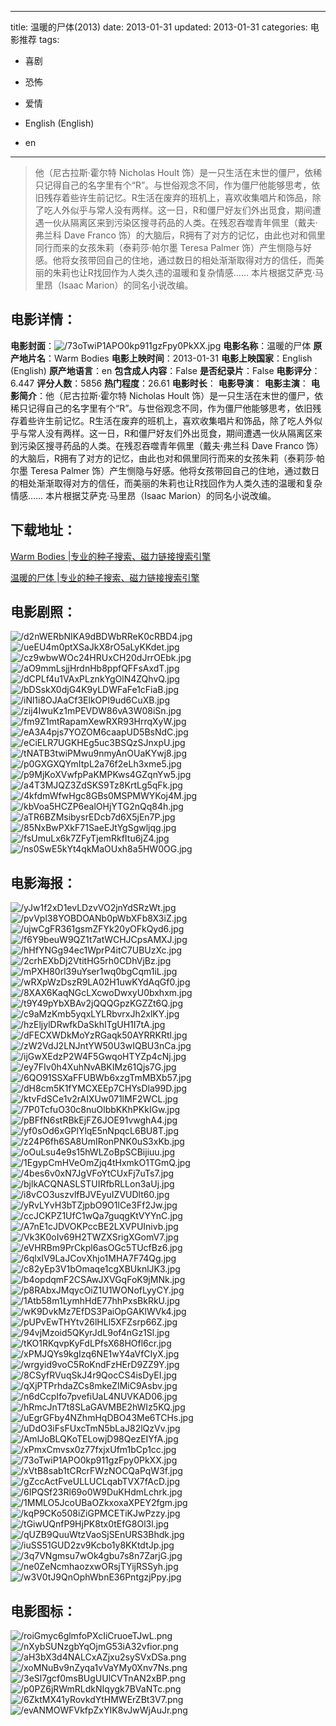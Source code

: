 
---
title: 温暖的尸体(2013)
date: 2013-01-31
updated: 2013-01-31
categories: 电影推荐
tags:
- 喜剧
- 恐怖
- 爱情

- English (English)
- en
---


> 他（尼古拉斯·霍尔特 Nicholas Hoult 饰）是一只生活在末世的僵尸，依稀只记得自己的名字里有个“R”。与世俗观念不同，作为僵尸他能够思考，依旧残存着些许生前记忆。R生活在废弃的班机上，喜欢收集唱片和饰品，除了吃人外似乎与常人没有两样。这一日，R和僵尸好友们外出觅食，期间遭遇一伙从隔离区来到污染区搜寻药品的人类。在残忍吞噬青年佩里（戴夫·弗兰科 Dave Franco 饰）的大脑后，R拥有了对方的记忆，由此也对和佩里同行而来的女孩朱莉（泰莉莎·帕尔墨 Teresa Palmer 饰）产生恻隐与好感。他将女孩带回自己的住地，通过数日的相处渐渐取得对方的信任，而美丽的朱莉也让R找回作为人类久违的温暖和复杂情感……  本片根据艾萨克·马里昂（Isaac Marion）的同名小说改编。

## **电影详情**：

**电影封面**：<img src="https://image.tmdb.org/t/p/w200/73oTwiP1APO0kp911gzFpy0PkXX.jpg" alt="/73oTwiP1APO0kp911gzFpy0PkXX.jpg" title="/73oTwiP1APO0kp911gzFpy0PkXX.jpg">
**电影名称**：温暖的尸体
**原产地片名**：Warm Bodies
**电影上映时间**：2013-01-31
**电影上映国家**：English (English)
**原产地语言**：en
**包含成人内容**：False
**是否纪录片**：False
**电影评分**：6.447
**评分人数**：5856
**热门程度**：26.61
**电影时长**：
**电影导演**：
**电影主演**：
**电影简介**：他（尼古拉斯·霍尔特 Nicholas Hoult 饰）是一只生活在末世的僵尸，依稀只记得自己的名字里有个“R”。与世俗观念不同，作为僵尸他能够思考，依旧残存着些许生前记忆。R生活在废弃的班机上，喜欢收集唱片和饰品，除了吃人外似乎与常人没有两样。这一日，R和僵尸好友们外出觅食，期间遭遇一伙从隔离区来到污染区搜寻药品的人类。在残忍吞噬青年佩里（戴夫·弗兰科 Dave Franco 饰）的大脑后，R拥有了对方的记忆，由此也对和佩里同行而来的女孩朱莉（泰莉莎·帕尔墨 Teresa Palmer 饰）产生恻隐与好感。他将女孩带回自己的住地，通过数日的相处渐渐取得对方的信任，而美丽的朱莉也让R找回作为人类久违的温暖和复杂情感……  本片根据艾萨克·马里昂（Isaac Marion）的同名小说改编。

## **下载地址**：
[Warm Bodies |专业的种子搜索、磁力链接搜索引擎](https://movie.amd794.com:2083/?search=Warm%20Bodies&ordering=&mode=match_phrase&page_size=10&page=1)

[温暖的尸体 |专业的种子搜索、磁力链接搜索引擎](https://movie.amd794.com:2083/?search=%E6%B8%A9%E6%9A%96%E7%9A%84%E5%B0%B8%E4%BD%93&ordering=&mode=match_phrase&page_size=10&page=1)
 

## **电影剧照**：
<img src="https://image.tmdb.org/t/p/original/d2nWERbNIKA9dBDWbRReK0cRBD4.jpg" alt="/d2nWERbNIKA9dBDWbRReK0cRBD4.jpg" title="/d2nWERbNIKA9dBDWbRReK0cRBD4.jpg"><img src="https://image.tmdb.org/t/p/original/ueEU4m0ptXSaJkX8rO5aLyKKdet.jpg" alt="/ueEU4m0ptXSaJkX8rO5aLyKKdet.jpg" title="/ueEU4m0ptXSaJkX8rO5aLyKKdet.jpg"><img src="https://image.tmdb.org/t/p/original/cz9wbwWOc24HRUxCH20dJrrOEbk.jpg" alt="/cz9wbwWOc24HRUxCH20dJrrOEbk.jpg" title="/cz9wbwWOc24HRUxCH20dJrrOEbk.jpg"><img src="https://image.tmdb.org/t/p/original/aO9mmLsjjHrdnHb8ppfQFFsAxdT.jpg" alt="/aO9mmLsjjHrdnHb8ppfQFFsAxdT.jpg" title="/aO9mmLsjjHrdnHb8ppfQFFsAxdT.jpg"><img src="https://image.tmdb.org/t/p/original/dCPLf4u1VAxPLznkYgOlN4ZQhvQ.jpg" alt="/dCPLf4u1VAxPLznkYgOlN4ZQhvQ.jpg" title="/dCPLf4u1VAxPLznkYgOlN4ZQhvQ.jpg"><img src="https://image.tmdb.org/t/p/original/bDSskX0djG4K9yLDWFaFe1cFiaB.jpg" alt="/bDSskX0djG4K9yLDWFaFe1cFiaB.jpg" title="/bDSskX0djG4K9yLDWFaFe1cFiaB.jpg"><img src="https://image.tmdb.org/t/p/original/iNl1i8OJAaCf3ElkOPI9ud6CuXB.jpg" alt="/iNl1i8OJAaCf3ElkOPI9ud6CuXB.jpg" title="/iNl1i8OJAaCf3ElkOPI9ud6CuXB.jpg"><img src="https://image.tmdb.org/t/p/original/zij4IwuKz1mPEVDW86vA3W08iSn.jpg" alt="/zij4IwuKz1mPEVDW86vA3W08iSn.jpg" title="/zij4IwuKz1mPEVDW86vA3W08iSn.jpg"><img src="https://image.tmdb.org/t/p/original/fm9Z1mtRapamXewRXR93HrrqXyW.jpg" alt="/fm9Z1mtRapamXewRXR93HrrqXyW.jpg" title="/fm9Z1mtRapamXewRXR93HrrqXyW.jpg"><img src="https://image.tmdb.org/t/p/original/eA3A4pjs7YOZOM6caapUD5BsNdC.jpg" alt="/eA3A4pjs7YOZOM6caapUD5BsNdC.jpg" title="/eA3A4pjs7YOZOM6caapUD5BsNdC.jpg"><img src="https://image.tmdb.org/t/p/original/eCiELR7UGKHEg5uc3BSQzSJnxpU.jpg" alt="/eCiELR7UGKHEg5uc3BSQzSJnxpU.jpg" title="/eCiELR7UGKHEg5uc3BSQzSJnxpU.jpg"><img src="https://image.tmdb.org/t/p/original/tNATB3twiPMwu9nmyAnOUaKYwj8.jpg" alt="/tNATB3twiPMwu9nmyAnOUaKYwj8.jpg" title="/tNATB3twiPMwu9nmyAnOUaKYwj8.jpg"><img src="https://image.tmdb.org/t/p/original/p0GXGXQYmItpL2a76f2eLh3xme5.jpg" alt="/p0GXGXQYmItpL2a76f2eLh3xme5.jpg" title="/p0GXGXQYmItpL2a76f2eLh3xme5.jpg"><img src="https://image.tmdb.org/t/p/original/p9MjKoXVwfpPaKMPKws4GZqnYw5.jpg" alt="/p9MjKoXVwfpPaKMPKws4GZqnYw5.jpg" title="/p9MjKoXVwfpPaKMPKws4GZqnYw5.jpg"><img src="https://image.tmdb.org/t/p/original/a4T3MJQZ3ZdSKS9Tz8KrtLg5qFk.jpg" alt="/a4T3MJQZ3ZdSKS9Tz8KrtLg5qFk.jpg" title="/a4T3MJQZ3ZdSKS9Tz8KrtLg5qFk.jpg"><img src="https://image.tmdb.org/t/p/original/4kfdmWfwHgc8GBs0MSPMWYKoj4M.jpg" alt="/4kfdmWfwHgc8GBs0MSPMWYKoj4M.jpg" title="/4kfdmWfwHgc8GBs0MSPMWYKoj4M.jpg"><img src="https://image.tmdb.org/t/p/original/kbVoa5HCZP6ealOHjYTG2nQq84h.jpg" alt="/kbVoa5HCZP6ealOHjYTG2nQq84h.jpg" title="/kbVoa5HCZP6ealOHjYTG2nQq84h.jpg"><img src="https://image.tmdb.org/t/p/original/aTR6BZMsibysrEDcb7d6X5jEn7P.jpg" alt="/aTR6BZMsibysrEDcb7d6X5jEn7P.jpg" title="/aTR6BZMsibysrEDcb7d6X5jEn7P.jpg"><img src="https://image.tmdb.org/t/p/original/85NxBwPXkF71SaeEJtYgSgwljqg.jpg" alt="/85NxBwPXkF71SaeEJtYgSgwljqg.jpg" title="/85NxBwPXkF71SaeEJtYgSgwljqg.jpg"><img src="https://image.tmdb.org/t/p/original/fsUmuLx6k7ZFyTjemRkfItu6jZ4.jpg" alt="/fsUmuLx6k7ZFyTjemRkfItu6jZ4.jpg" title="/fsUmuLx6k7ZFyTjemRkfItu6jZ4.jpg"><img src="https://image.tmdb.org/t/p/original/ns0SwE5kYt4qkMaOUxh8a5HW0OG.jpg" alt="/ns0SwE5kYt4qkMaOUxh8a5HW0OG.jpg" title="/ns0SwE5kYt4qkMaOUxh8a5HW0OG.jpg">

## **电影海报**：
<img src="https://image.tmdb.org/t/p/original/yJw1f2xD1evLDzvVO2jnYdSRzWt.jpg" alt="/yJw1f2xD1evLDzvVO2jnYdSRzWt.jpg" title="/yJw1f2xD1evLDzvVO2jnYdSRzWt.jpg"><img src="https://image.tmdb.org/t/p/original/pvVpl38YOBDOANb0pWbXFb8X3iZ.jpg" alt="/pvVpl38YOBDOANb0pWbXFb8X3iZ.jpg" title="/pvVpl38YOBDOANb0pWbXFb8X3iZ.jpg"><img src="https://image.tmdb.org/t/p/original/ujwCgFR361gsmZFYk20yOFkQyd6.jpg" alt="/ujwCgFR361gsmZFYk20yOFkQyd6.jpg" title="/ujwCgFR361gsmZFYk20yOFkQyd6.jpg"><img src="https://image.tmdb.org/t/p/original/f6Y9beuW9QZ1t7atWCHJCpsAMXJ.jpg" alt="/f6Y9beuW9QZ1t7atWCHJCpsAMXJ.jpg" title="/f6Y9beuW9QZ1t7atWCHJCpsAMXJ.jpg"><img src="https://image.tmdb.org/t/p/original/hHfYNGg94ec1WprP4itC7UBUzXc.jpg" alt="/hHfYNGg94ec1WprP4itC7UBUzXc.jpg" title="/hHfYNGg94ec1WprP4itC7UBUzXc.jpg"><img src="https://image.tmdb.org/t/p/original/2crhEXbDj2VtitHG5rh0CDhVjBz.jpg" alt="/2crhEXbDj2VtitHG5rh0CDhVjBz.jpg" title="/2crhEXbDj2VtitHG5rh0CDhVjBz.jpg"><img src="https://image.tmdb.org/t/p/original/mPXH80rl39uYser1wq0bgCqm1iL.jpg" alt="/mPXH80rl39uYser1wq0bgCqm1iL.jpg" title="/mPXH80rl39uYser1wq0bgCqm1iL.jpg"><img src="https://image.tmdb.org/t/p/original/wRXpWzDszR9LA02H1uwKYdAqGf0.jpg" alt="/wRXpWzDszR9LA02H1uwKYdAqGf0.jpg" title="/wRXpWzDszR9LA02H1uwKYdAqGf0.jpg"><img src="https://image.tmdb.org/t/p/original/8XAX6KaqNGcLXcwoDwxyU0bxhxm.jpg" alt="/8XAX6KaqNGcLXcwoDwxyU0bxhxm.jpg" title="/8XAX6KaqNGcLXcwoDwxyU0bxhxm.jpg"><img src="https://image.tmdb.org/t/p/original/t9Y49pYbXBAv2jQQQGpzKGZZt6Q.jpg" alt="/t9Y49pYbXBAv2jQQQGpzKGZZt6Q.jpg" title="/t9Y49pYbXBAv2jQQQGpzKGZZt6Q.jpg"><img src="https://image.tmdb.org/t/p/original/c9aMzKmb5yqxLYLRbvrxJh2xlKY.jpg" alt="/c9aMzKmb5yqxLYLRbvrxJh2xlKY.jpg" title="/c9aMzKmb5yqxLYLRbvrxJh2xlKY.jpg"><img src="https://image.tmdb.org/t/p/original/hzEljylDRwfkDaSkhITgUH1I7tA.jpg" alt="/hzEljylDRwfkDaSkhITgUH1I7tA.jpg" title="/hzEljylDRwfkDaSkhITgUH1I7tA.jpg"><img src="https://image.tmdb.org/t/p/original/dFECXWDkMoYzRGaqk50AYRRKRtl.jpg" alt="/dFECXWDkMoYzRGaqk50AYRRKRtl.jpg" title="/dFECXWDkMoYzRGaqk50AYRRKRtl.jpg"><img src="https://image.tmdb.org/t/p/original/zW2VdJ2LNJntYW50U3wIQBU3nCa.jpg" alt="/zW2VdJ2LNJntYW50U3wIQBU3nCa.jpg" title="/zW2VdJ2LNJntYW50U3wIQBU3nCa.jpg"><img src="https://image.tmdb.org/t/p/original/ijGwXEdzP2W4F5GwqoHTYZp4cNj.jpg" alt="/ijGwXEdzP2W4F5GwqoHTYZp4cNj.jpg" title="/ijGwXEdzP2W4F5GwqoHTYZp4cNj.jpg"><img src="https://image.tmdb.org/t/p/original/ey7FIv0h4XuhNvABKIMz61Qjs7G.jpg" alt="/ey7FIv0h4XuhNvABKIMz61Qjs7G.jpg" title="/ey7FIv0h4XuhNvABKIMz61Qjs7G.jpg"><img src="https://image.tmdb.org/t/p/original/6QO91SSXaFFUBWb6xzgTmMBXb57.jpg" alt="/6QO91SSXaFFUBWb6xzgTmMBXb57.jpg" title="/6QO91SSXaFFUBWb6xzgTmMBXb57.jpg"><img src="https://image.tmdb.org/t/p/original/dH8cm5K1fYMCXEEp7CHYsDla99D.jpg" alt="/dH8cm5K1fYMCXEEp7CHYsDla99D.jpg" title="/dH8cm5K1fYMCXEEp7CHYsDla99D.jpg"><img src="https://image.tmdb.org/t/p/original/ktvFdSCe1v2rAIXUw071lMF2WCL.jpg" alt="/ktvFdSCe1v2rAIXUw071lMF2WCL.jpg" title="/ktvFdSCe1v2rAIXUw071lMF2WCL.jpg"><img src="https://image.tmdb.org/t/p/original/7P0TcfuO30c8nuOlbbKKhPKkIGw.jpg" alt="/7P0TcfuO30c8nuOlbbKKhPKkIGw.jpg" title="/7P0TcfuO30c8nuOlbbKKhPKkIGw.jpg"><img src="https://image.tmdb.org/t/p/original/pBFfN6stRBkEjFZ6JOE91vwghA4.jpg" alt="/pBFfN6stRBkEjFZ6JOE91vwghA4.jpg" title="/pBFfN6stRBkEjFZ6JOE91vwghA4.jpg"><img src="https://image.tmdb.org/t/p/original/yf0sOd6xGPlYlqE5nNpqcL6BU8T.jpg" alt="/yf0sOd6xGPlYlqE5nNpqcL6BU8T.jpg" title="/yf0sOd6xGPlYlqE5nNpqcL6BU8T.jpg"><img src="https://image.tmdb.org/t/p/original/z24P6fh6SA8UmIRonPNK0uS3xKb.jpg" alt="/z24P6fh6SA8UmIRonPNK0uS3xKb.jpg" title="/z24P6fh6SA8UmIRonPNK0uS3xKb.jpg"><img src="https://image.tmdb.org/t/p/original/oOuLsu4e9s15hWLZoBpSCBijiuu.jpg" alt="/oOuLsu4e9s15hWLZoBpSCBijiuu.jpg" title="/oOuLsu4e9s15hWLZoBpSCBijiuu.jpg"><img src="https://image.tmdb.org/t/p/original/1EgypCmHVeOmZjq4tHxmkO1TGmQ.jpg" alt="/1EgypCmHVeOmZjq4tHxmkO1TGmQ.jpg" title="/1EgypCmHVeOmZjq4tHxmkO1TGmQ.jpg"><img src="https://image.tmdb.org/t/p/original/4bes6v0xN7JgVFoYtCUxFj7uTs7.jpg" alt="/4bes6v0xN7JgVFoYtCUxFj7uTs7.jpg" title="/4bes6v0xN7JgVFoYtCUxFj7uTs7.jpg"><img src="https://image.tmdb.org/t/p/original/bjlkACQNASLSTUIRfbRLLon3aUj.jpg" alt="/bjlkACQNASLSTUIRfbRLLon3aUj.jpg" title="/bjlkACQNASLSTUIRfbRLLon3aUj.jpg"><img src="https://image.tmdb.org/t/p/original/i8vCO3uszvlfBJVEyuIZVUDlt60.jpg" alt="/i8vCO3uszvlfBJVEyuIZVUDlt60.jpg" title="/i8vCO3uszvlfBJVEyuIZVUDlt60.jpg"><img src="https://image.tmdb.org/t/p/original/yRvLYvH3bTZjpbO9O1lCe3Ff2Jw.jpg" alt="/yRvLYvH3bTZjpbO9O1lCe3Ff2Jw.jpg" title="/yRvLYvH3bTZjpbO9O1lCe3Ff2Jw.jpg"><img src="https://image.tmdb.org/t/p/original/ccJCKPZ1UfC1wQa7guqgKtVYYnC.jpg" alt="/ccJCKPZ1UfC1wQa7guqgKtVYYnC.jpg" title="/ccJCKPZ1UfC1wQa7guqgKtVYYnC.jpg"><img src="https://image.tmdb.org/t/p/original/A7nE1cJDVOKPccBE2LXVPUInivb.jpg" alt="/A7nE1cJDVOKPccBE2LXVPUInivb.jpg" title="/A7nE1cJDVOKPccBE2LXVPUInivb.jpg"><img src="https://image.tmdb.org/t/p/original/Vk3K0oIv69H2TWZXSrigXGomV7.jpg" alt="/Vk3K0oIv69H2TWZXSrigXGomV7.jpg" title="/Vk3K0oIv69H2TWZXSrigXGomV7.jpg"><img src="https://image.tmdb.org/t/p/original/eVHRBm9PrCkpl6asOGc5TUcfBz6.jpg" alt="/eVHRBm9PrCkpl6asOGc5TUcfBz6.jpg" title="/eVHRBm9PrCkpl6asOGc5TUcfBz6.jpg"><img src="https://image.tmdb.org/t/p/original/6qlxIV9LaJCovXhjo1MHA7F74Qg.jpg" alt="/6qlxIV9LaJCovXhjo1MHA7F74Qg.jpg" title="/6qlxIV9LaJCovXhjo1MHA7F74Qg.jpg"><img src="https://image.tmdb.org/t/p/original/c82yEp3V1bOmaqe1cgXBUknlJK3.jpg" alt="/c82yEp3V1bOmaqe1cgXBUknlJK3.jpg" title="/c82yEp3V1bOmaqe1cgXBUknlJK3.jpg"><img src="https://image.tmdb.org/t/p/original/b4opdqmF2CSAwJXVGqFoK9jMNk.jpg" alt="/b4opdqmF2CSAwJXVGqFoK9jMNk.jpg" title="/b4opdqmF2CSAwJXVGqFoK9jMNk.jpg"><img src="https://image.tmdb.org/t/p/original/p8RAbxJMqycOiZ1U1WONofLyyCY.jpg" alt="/p8RAbxJMqycOiZ1U1WONofLyyCY.jpg" title="/p8RAbxJMqycOiZ1U1WONofLyyCY.jpg"><img src="https://image.tmdb.org/t/p/original/1Atb58m1LymhHdE77hhPxsBkRkU.jpg" alt="/1Atb58m1LymhHdE77hhPxsBkRkU.jpg" title="/1Atb58m1LymhHdE77hhPxsBkRkU.jpg"><img src="https://image.tmdb.org/t/p/original/wK9DvkMz7EfDS3PaiOpGAKlWVk4.jpg" alt="/wK9DvkMz7EfDS3PaiOpGAKlWVk4.jpg" title="/wK9DvkMz7EfDS3PaiOpGAKlWVk4.jpg"><img src="https://image.tmdb.org/t/p/original/pUPvEwTHYtv26lHLl5XFZsrp66Z.jpg" alt="/pUPvEwTHYtv26lHLl5XFZsrp66Z.jpg" title="/pUPvEwTHYtv26lHLl5XFZsrp66Z.jpg"><img src="https://image.tmdb.org/t/p/original/94vjMzoid5QKyrJdL9of4nGz1Sl.jpg" alt="/94vjMzoid5QKyrJdL9of4nGz1Sl.jpg" title="/94vjMzoid5QKyrJdL9of4nGz1Sl.jpg"><img src="https://image.tmdb.org/t/p/original/tKO1RKqvpKyFdLPfsX68HOfl6cr.jpg" alt="/tKO1RKqvpKyFdLPfsX68HOfl6cr.jpg" title="/tKO1RKqvpKyFdLPfsX68HOfl6cr.jpg"><img src="https://image.tmdb.org/t/p/original/xPMJQYs9kgIzq6NE1wY4aVfCIyX.jpg" alt="/xPMJQYs9kgIzq6NE1wY4aVfCIyX.jpg" title="/xPMJQYs9kgIzq6NE1wY4aVfCIyX.jpg"><img src="https://image.tmdb.org/t/p/original/wrgyid9voC5RoKndFzHErD9ZZ9Y.jpg" alt="/wrgyid9voC5RoKndFzHErD9ZZ9Y.jpg" title="/wrgyid9voC5RoKndFzHErD9ZZ9Y.jpg"><img src="https://image.tmdb.org/t/p/original/8CSyfRVuqSkJ4r9QocCS4isDyEI.jpg" alt="/8CSyfRVuqSkJ4r9QocCS4isDyEI.jpg" title="/8CSyfRVuqSkJ4r9QocCS4isDyEI.jpg"><img src="https://image.tmdb.org/t/p/original/qXjPTPrhdaZCs8mkeZIMiC9Asbv.jpg" alt="/qXjPTPrhdaZCs8mkeZIMiC9Asbv.jpg" title="/qXjPTPrhdaZCs8mkeZIMiC9Asbv.jpg"><img src="https://image.tmdb.org/t/p/original/n6dCcpIfo7pvefiUaL4NUVKAD06.jpg" alt="/n6dCcpIfo7pvefiUaL4NUVKAD06.jpg" title="/n6dCcpIfo7pvefiUaL4NUVKAD06.jpg"><img src="https://image.tmdb.org/t/p/original/hRmcJnT7t8SLaGAVMBE2hWIz5KQ.jpg" alt="/hRmcJnT7t8SLaGAVMBE2hWIz5KQ.jpg" title="/hRmcJnT7t8SLaGAVMBE2hWIz5KQ.jpg"><img src="https://image.tmdb.org/t/p/original/uEgrGFby4NZhmHqDBO43Me6TCHs.jpg" alt="/uEgrGFby4NZhmHqDBO43Me6TCHs.jpg" title="/uEgrGFby4NZhmHqDBO43Me6TCHs.jpg"><img src="https://image.tmdb.org/t/p/original/uDdO3iFsFUxcTmN5bLaJ82lQzVv.jpg" alt="/uDdO3iFsFUxcTmN5bLaJ82lQzVv.jpg" title="/uDdO3iFsFUxcTmN5bLaJ82lQzVv.jpg"><img src="https://image.tmdb.org/t/p/original/AmlJoBLQKoTELowjD98QezEIYfA.jpg" alt="/AmlJoBLQKoTELowjD98QezEIYfA.jpg" title="/AmlJoBLQKoTELowjD98QezEIYfA.jpg"><img src="https://image.tmdb.org/t/p/original/xPmxCmvsx0z77fxjxUfm1bCp1cc.jpg" alt="/xPmxCmvsx0z77fxjxUfm1bCp1cc.jpg" title="/xPmxCmvsx0z77fxjxUfm1bCp1cc.jpg"><img src="https://image.tmdb.org/t/p/original/73oTwiP1APO0kp911gzFpy0PkXX.jpg" alt="/73oTwiP1APO0kp911gzFpy0PkXX.jpg" title="/73oTwiP1APO0kp911gzFpy0PkXX.jpg"><img src="https://image.tmdb.org/t/p/original/xVtB8sab1tCRcrFWzNOCQaPqW3f.jpg" alt="/xVtB8sab1tCRcrFWzNOCQaPqW3f.jpg" title="/xVtB8sab1tCRcrFWzNOCQaPqW3f.jpg"><img src="https://image.tmdb.org/t/p/original/gZccActFveULLUCLqabTVX7fAcD.jpg" alt="/gZccActFveULLUCLqabTVX7fAcD.jpg" title="/gZccActFveULLUCLqabTVX7fAcD.jpg"><img src="https://image.tmdb.org/t/p/original/6IPQSf23Rl69o0W9DuKHdmLchrk.jpg" alt="/6IPQSf23Rl69o0W9DuKHdmLchrk.jpg" title="/6IPQSf23Rl69o0W9DuKHdmLchrk.jpg"><img src="https://image.tmdb.org/t/p/original/1MMLO5JcoUBaOZkxoxaXPEY2fgm.jpg" alt="/1MMLO5JcoUBaOZkxoxaXPEY2fgm.jpg" title="/1MMLO5JcoUBaOZkxoxaXPEY2fgm.jpg"><img src="https://image.tmdb.org/t/p/original/kqP9CKo508iZiGPMCETiKJwPzzy.jpg" alt="/kqP9CKo508iZiGPMCETiKJwPzzy.jpg" title="/kqP9CKo508iZiGPMCETiKJwPzzy.jpg"><img src="https://image.tmdb.org/t/p/original/tGiwUQnfP9HjPK8tx0tEfG8Ol3l.jpg" alt="/tGiwUQnfP9HjPK8tx0tEfG8Ol3l.jpg" title="/tGiwUQnfP9HjPK8tx0tEfG8Ol3l.jpg"><img src="https://image.tmdb.org/t/p/original/qUZB9QuuWtzVaoSjSEnURS3Bhdk.jpg" alt="/qUZB9QuuWtzVaoSjSEnURS3Bhdk.jpg" title="/qUZB9QuuWtzVaoSjSEnURS3Bhdk.jpg"><img src="https://image.tmdb.org/t/p/original/iuSS51GUD2zv9Kcbo1y8KKtdtJp.jpg" alt="/iuSS51GUD2zv9Kcbo1y8KKtdtJp.jpg" title="/iuSS51GUD2zv9Kcbo1y8KKtdtJp.jpg"><img src="https://image.tmdb.org/t/p/original/3q7VNgmsu7wOk4gbu7s8n7ZarjG.jpg" alt="/3q7VNgmsu7wOk4gbu7s8n7ZarjG.jpg" title="/3q7VNgmsu7wOk4gbu7s8n7ZarjG.jpg"><img src="https://image.tmdb.org/t/p/original/ne0ZeNcmhaozxwORsjTYijRSSyh.jpg" alt="/ne0ZeNcmhaozxwORsjTYijRSSyh.jpg" title="/ne0ZeNcmhaozxwORsjTYijRSSyh.jpg"><img src="https://image.tmdb.org/t/p/original/w3V0tJ9QnOphWbnE36PntgzjPpy.jpg" alt="/w3V0tJ9QnOphWbnE36PntgzjPpy.jpg" title="/w3V0tJ9QnOphWbnE36PntgzjPpy.jpg">

## **电影图标**：
<img src="https://image.tmdb.org/t/p/original/roiGmyc6glmfoPXcIiCruoeTJwL.png" alt="/roiGmyc6glmfoPXcIiCruoeTJwL.png" title="/roiGmyc6glmfoPXcIiCruoeTJwL.png"><img src="https://image.tmdb.org/t/p/original/nXybSUNzgbYqOjmG53iA32vfior.png" alt="/nXybSUNzgbYqOjmG53iA32vfior.png" title="/nXybSUNzgbYqOjmG53iA32vfior.png"><img src="https://image.tmdb.org/t/p/original/aH3bX3d4NALCxAZjxu2sySVxDSa.png" alt="/aH3bX3d4NALCxAZjxu2sySVxDSa.png" title="/aH3bX3d4NALCxAZjxu2sySVxDSa.png"><img src="https://image.tmdb.org/t/p/original/xoMNuBv9nZyqa1vVaYMy0Xnv7Ns.png" alt="/xoMNuBv9nZyqa1vVaYMy0Xnv7Ns.png" title="/xoMNuBv9nZyqa1vVaYMy0Xnv7Ns.png"><img src="https://image.tmdb.org/t/p/original/3eSl7gcf0msBUgUUlCVTnAN2xBP.png" alt="/3eSl7gcf0msBUgUUlCVTnAN2xBP.png" title="/3eSl7gcf0msBUgUUlCVTnAN2xBP.png"><img src="https://image.tmdb.org/t/p/original/p0PZ6jRWmRLdkNIqygk7BVaNTc.png" alt="/p0PZ6jRWmRLdkNIqygk7BVaNTc.png" title="/p0PZ6jRWmRLdkNIqygk7BVaNTc.png"><img src="https://image.tmdb.org/t/p/original/6ZktMX41yRovkdYtHMWErZBt3V7.png" alt="/6ZktMX41yRovkdYtHMWErZBt3V7.png" title="/6ZktMX41yRovkdYtHMWErZBt3V7.png"><img src="https://image.tmdb.org/t/p/original/evANMOWFVkfpZxYIK8vJwWjAuJr.png" alt="/evANMOWFVkfpZxYIK8vJwWjAuJr.png" title="/evANMOWFVkfpZxYIK8vJwWjAuJr.png">
